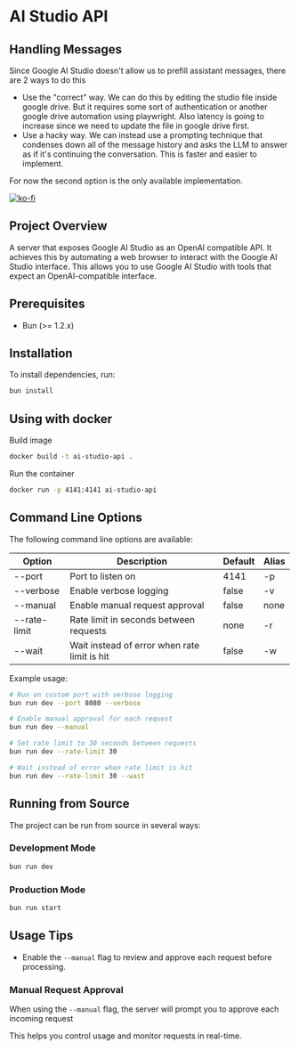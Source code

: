 # AI Studio API

## Handling Messages

Since Google AI Studio doesn't allow us to prefill assistant messages, there are 2 ways to do this

- Use the "correct" way. We can do this by editing the studio file inside google drive. But it requires some sort of authentication or another google drive automation using playwright. Also latency is going to increase since we need to update the file in google drive first.
- Use a hacky way. We can instead use a prompting technique that condenses down all of the message history and asks the LLM to answer as if it's continuing the conversation. This is faster and easier to implement.

For now the second option is the only available implementation.

[![ko-fi](https://ko-fi.com/img/githubbutton_sm.svg)](https://ko-fi.com/E1E519XS7W)

## Project Overview

A server that exposes Google AI Studio as an OpenAI compatible API. It achieves this by automating a web browser to interact with the Google AI Studio interface. This allows you to use Google AI Studio with tools that expect an OpenAI-compatible interface.

## Prerequisites

- Bun (>= 1.2.x)

## Installation

To install dependencies, run:

```sh
bun install
```

## Using with docker

Build image

```sh
docker build -t ai-studio-api .
```

Run the container

```sh
docker run -p 4141:4141 ai-studio-api
```

## Command Line Options

The following command line options are available:

| Option       | Description                                  | Default | Alias |
| ------------ | -------------------------------------------- | ------- | ----- |
| --port       | Port to listen on                            | 4141    | -p    |
| --verbose    | Enable verbose logging                       | false   | -v    |
| --manual     | Enable manual request approval               | false   | none  |
| --rate-limit | Rate limit in seconds between requests       | none    | -r    |
| --wait       | Wait instead of error when rate limit is hit | false   | -w    |

Example usage:

```sh
# Run on custom port with verbose logging
bun run dev --port 8080 --verbose

# Enable manual approval for each request
bun run dev --manual

# Set rate limit to 30 seconds between requests
bun run dev --rate-limit 30

# Wait instead of error when rate limit is hit
bun run dev --rate-limit 30 --wait
```

## Running from Source

The project can be run from source in several ways:

### Development Mode

```sh
bun run dev
```

### Production Mode

```sh
bun run start
```

## Usage Tips

- Enable the `--manual` flag to review and approve each request before processing.

### Manual Request Approval

When using the `--manual` flag, the server will prompt you to approve each incoming request

This helps you control usage and monitor requests in real-time.
